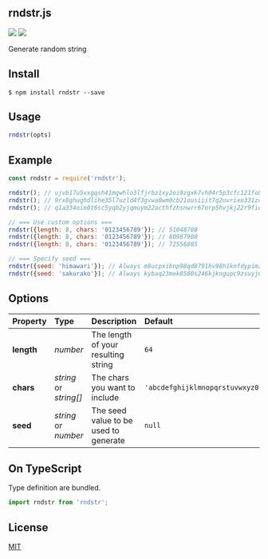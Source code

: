 rndstr.js
-------------------------------

[![][npm-badge]][npm-link]
[![][mit-badge]][mit]

Generate random string

## Install
``` shell
$ npm install rndstr --save
```

## Usage
``` javascript
rndstr(opts)
```

## Example
``` javascript
const rndstr = require('rndstr');

rndstr(); // ujvb17u5vxgqsh41mgwhlo3lfjrbz1xy2oi9zgxk7vh04r5p3cfc121fo8bkoj2j
rndstr(); // 9rx8ghughdlihe35l7uzld4f3gvwa0wm0cb21ousiiit7q2uvrixo331zcdkb8kj
rndstr(); // q1a334oio0t6sc5yqb2yjqmuym22acthfzhsnwrr67orp5hvjkj22r9fiehonly9

// === Use custom options ===
rndstr({length: 8, chars: '0123456789'}); // 51048708
rndstr({length: 8, chars: '0123456789'}); // 80987908
rndstr({length: 8, chars: '0123456789'}); // 72556885

// === Specify seed ===
rndstr({seed: 'himawari'}); // Always m8ucpxibnp98qd8791hv98h1knfdypimztyfo3agu7gj757uyicjdea8wwyrpwab
rndstr({seed: 'sakurako'}); // Always kybaq23mek8580s246kjkngupc9zsuyjuqgh6jkbale5btvtzssxjn2g6nienuyq
```

## Options
| Property   | Type                   | Description                           | Default                                  |
| :--------- | :--------------------- | :------------------------------------ | :--------------------------------------- |
| **length** | *number*               | The length of your resulting string   | `64`                                     |
| **chars**  | *string* or *string[]* | The chars you want to include         | `'abcdefghijklmnopqrstuvwxyz0123456789'` |
| **seed**   | *string* or *number*   | The seed value to be used to generate | `null`                                   |

## On TypeScript
Type definition are bundled.
``` typescript
import rndstr from 'rndstr';
```

## License
[MIT](LICENSE)

[npm-link]:  https://www.npmjs.com/package/rndstr
[npm-badge]: https://img.shields.io/npm/v/rndstr.svg?style=flat-square
[mit]:       http://opensource.org/licenses/MIT
[mit-badge]: https://img.shields.io/badge/license-MIT-444444.svg?style=flat-square

